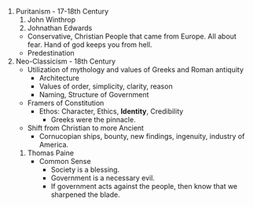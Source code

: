 1. Puritanism - 17-18th Century
	1. John Winthrop
	2. Johnathan Edwards
	- Conservative, Christian People that came from Europe. All about fear. Hand of god keeps you from hell.
	- Predestination
1. Neo-Classicism - 18th Century
	- Utilization of mythology and values of Greeks and Roman antiquity
		- Architecture
		- Values of order, simplicity, clarity, reason
		- Naming, Structure of Government
	- Framers of Constitution
		- Ethos: Character, Ethics, **Identity**, Credibility
			- Greeks were the pinnacle.
	- Shift from Christian to more Ancient
		- Cornucopian ships, bounty, new findings, ingenuity, industry of America.
	1. Thomas Paine
		- Common Sense
			- Society is a blessing.
			- Government is a necessary evil.
			- If government acts against the people, then know that we sharpened the blade.